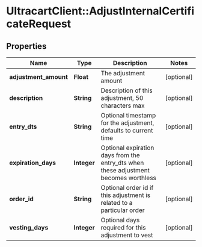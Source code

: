 # UltracartClient::AdjustInternalCertificateRequest

## Properties
Name | Type | Description | Notes
------------ | ------------- | ------------- | -------------
**adjustment_amount** | **Float** | The adjustment amount | [optional] 
**description** | **String** | Description of this adjustment, 50 characters max | [optional] 
**entry_dts** | **String** | Optional timestamp for the adjustment, defaults to current time | [optional] 
**expiration_days** | **Integer** | Optional expiration days from the entry_dts when these adjustment becomes worthless | [optional] 
**order_id** | **String** | Optional order id if this adjustment is related to a particular order | [optional] 
**vesting_days** | **Integer** | Optional days required for this adjustment to vest | [optional] 


